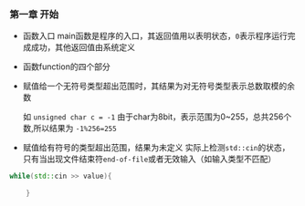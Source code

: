 ### 第一章 开始

- 函数入口
  main函数是程序的入口，其返回值用以表明状态，``` 0 ```表示程序运行完成成功，其他返回值由系统定义
  
- 函数function的四个部分

- 赋值给一个无符号类型超出范围时，其结果为对无符号类型表示总数取模的余数

  如 ``` unsigned char c = -1 ``` 由于char为8bit，表示范围为0~255，总共256个数,所以结果为 ```-1%256=255```
  
- 赋值给有符号的类型超出范围，结果为未定义
实际上检测```std::cin```的状态，只有当出现文件结束符```end-of-file```或者无效输入（如输入类型不匹配）
```c++
while(std::cin >> value){
	
	}
```

  

  




